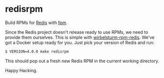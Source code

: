 # redisrpm

Build RPMs for [Redis] with [fpm].

[Redis]: https://redis.io/
[fpm]: http://fpm.readthedocs.io/

Since the Redis project doesn't release ready to use RPMs, we need to provide
them ourselves. This is simple with [wirbelsturm-rpm-redis]. We've got a Docker
setup ready for you. Just pick your version of Redis and run:

[wirbelsturm-rpm-redis]: https://github.com/miguno/wirbelsturm-rpm-redis


```bash
$ VERSION=4.0.0 make redisrpm
```

This should pop out a fresh new Redis RPM in the current working directory.

Happy Hacking.
